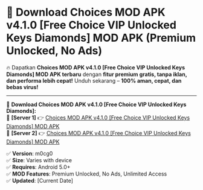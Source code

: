 # 🚀 Download Choices MOD APK v4.1.0 [Free Choice VIP Unlocked Keys Diamonds] MOD APK (Premium Unlocked, No Ads)  

🔥 Dapatkan **Choices MOD APK v4.1.0 [Free Choice VIP Unlocked Keys Diamonds] MOD APK terbaru** dengan **fitur premium gratis, tanpa iklan, dan performa lebih cepat!** Unduh sekarang – **100% aman, cepat, dan bebas virus!**  

---


🔽 **Download Choices MOD APK v4.1.0 [Free Choice VIP Unlocked Keys Diamonds]:**  
🔹 **[Server 1]** 👉 [Choices MOD APK v4.1.0 [Free Choice VIP Unlocked Keys Diamonds] MOD APK](https://apkcomod.com?title=Choices_MOD_APK_v4.1.0_[Free_Choice_VIP_Unlocked_Keys_Diamonds])  
🔹 **[Server 2]** 👉 [Choices MOD APK v4.1.0 [Free Choice VIP Unlocked Keys Diamonds] MOD APK](https://apkcomod.com?title=Choices_MOD_APK_v4.1.0_[Free_Choice_VIP_Unlocked_Keys_Diamonds])  


✅ **Version**: m0cg0  
✅ **Size**: Varies with device  
✅ **Requires**: Android 5.0+  
✅ **MOD Features**: Premium Unlocked, No Ads, Unlimited Access  
✅ **Updated**: [Current Date]  